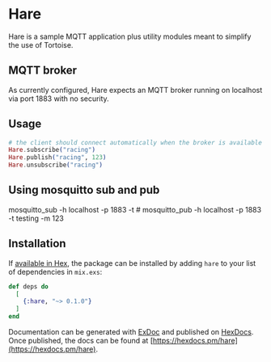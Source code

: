 # Hare

Hare is a sample MQTT application plus utility modules meant to simplify the use of Tortoise.

## MQTT broker

As currently configured, Hare expects an MQTT broker running on localhost via port 1883 with no security.

## Usage

```elixir
# the client should connect automatically when the broker is available
Hare.subscribe("racing")
Hare.publish("racing", 123)
Hare.unsubscribe("racing")
```

## Using mosquitto sub and pub

mosquitto_sub -h localhost -p 1883 -t #
mosquitto_pub -h localhost -p 1883 -t testing -m 123

## Installation

If [available in Hex](https://hex.pm/docs/publish), the package can be installed
by adding `hare` to your list of dependencies in `mix.exs`:

```elixir
def deps do
  [
    {:hare, "~> 0.1.0"}
  ]
end
```

Documentation can be generated with [ExDoc](https://github.com/elixir-lang/ex_doc)
and published on [HexDocs](https://hexdocs.pm). Once published, the docs can
be found at [https://hexdocs.pm/hare](https://hexdocs.pm/hare).

